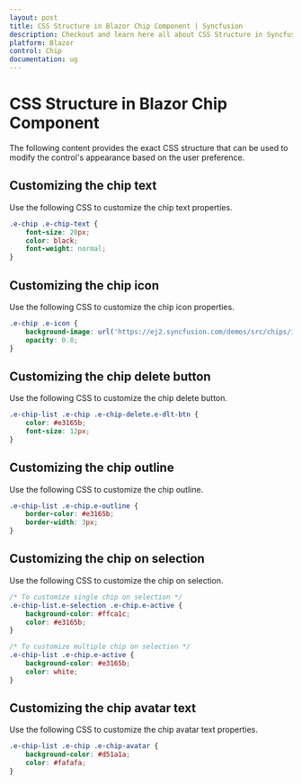 ```yaml
---
layout: post
title: CSS Structure in Blazor Chip Component | Syncfusion
description: Checkout and learn here all about CSS Structure in Syncfusion Blazor Chip component and much more details.
platform: Blazor
control: Chip
documentation: ug
---
```


# CSS Structure in Blazor Chip Component

The following content provides the exact CSS structure that can be used to modify the control's appearance based on the user preference.

## Customizing the chip text

Use the following CSS to customize the chip text properties.

```css
.e-chip .e-chip-text {
    font-size: 20px;
    color: black;
    font-weight: normal;
}
```

## Customizing the chip icon

Use the following CSS to customize the chip icon properties.

```css
.e-chip .e-icon {
    background-image: url('https://ej2.syncfusion.com/demos/src/chips/images/laura.png');
    opacity: 0.8;
}
```

## Customizing the chip delete button

Use the following CSS to customize the chip delete button.

```css
.e-chip-list .e-chip .e-chip-delete.e-dlt-btn {
    color: #e3165b;
    font-size: 12px;
}
```

## Customizing the chip outline

Use the following CSS to customize the chip outline.

```css
.e-chip-list .e-chip.e-outline {
    border-color: #e3165b;
    border-width: 3px;
}
```

## Customizing the chip on selection

Use the following CSS to customize the chip on selection.

```css
/* To customize single chip on selection */
.e-chip-list.e-selection .e-chip.e-active {
    background-color: #ffca1c;
    color: #e3165b;
}

/* To customize multiple chip on selection */
.e-chip-list .e-chip.e-active {
    background-color: #e3165b;
    color: white;
}
```

## Customizing the chip avatar text

Use the following CSS to customize the chip avatar text properties.

```css
.e-chip-list .e-chip .e-chip-avatar {
    background-color: #d51a1a;
    color: #fafafa;
}
```